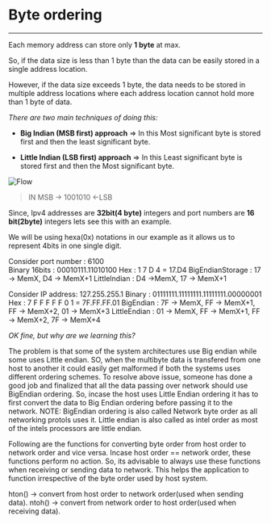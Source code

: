 # Byte ordering
---

Each memory address can store only **1 byte** at max.

So, if the data size is less than 1 byte than the data can be easily stored in a single address location.

However, if the data size exceeds 1 byte, the data needs to be stored in multiple address locations where each address location cannot hold more than 1 byte of data.

*There are two main techniques of doing this:*
 
- **Big Indian (MSB first) approach** => In this Most significant byte is stored first and then the least significant byte.

- **Little Indian (LSB first) approach** => In this Least significant byte is stored first and then the Most significant byte.

![Flow](https://en.wikipedia.org/wiki/File:Little-Endian.svg)

> IN MSB -> 1001010 <-LSB

Since, Ipv4 addresses are **32bit(4 byte)** integers and port numbers are **16 bit(2byte)** integers lets see this with an example.

We will be using hexa(0x) notations in our example as it allows us to represent 4bits in one single digit.

Consider port number : 6100  
Binary  16bits       : 00010111.11010100
Hex                  :  1   7     D   4   = 17.D4
BigEndianStorage     : 17 -> MemX, D4 -> MemX+1
LittleIndian         : D4 ->MemX, 17 -> MemX+1

Consider IP address: 127.255.255.1
Binary             : 01111111.11111111.11111111.00000001
Hex                :  7    F    F   F   F    F    0   1 = 7F.FF.FF.01
BigEndian          : 7F -> MemX, FF -> MemX+1, FF -> MemX+2, 01 -> MemX+3
LittleEndian       : 01 -> MemX, FF -> MemX+1, FF -> MemX+2, 7F -> MemX+4


*OK fine, but why are we learning this?*

The problem is that some of the system architectures use Big endian while some uses Little endian. SO, when the multibyte data is transfered from 
one host to another it could easily get malformed if both the systems uses different ordering schemes. 
To resolve above issue, someone has done a good job and finalized that all the data passing over network should use BigEndian ordering. So, incase the host uses Little Endian ordering
it has to first convert the data to Big Endian ordering before passing it to the network. 
NOTE: BigEndian ordering is also called Network byte order as all networking protols uses it. Little endian is also called as intel order as most of the intels processors are little endian.

Following are the functions for converting byte order from host order to network order and vice versa. Incase host order == network order, these functions perform no action.
So, its advisable to always use these functions when receiving or sending data to network. This helps the application to function irrespective of the byte order used by host system.

hton() -> convert from host order to network order(used when sending data).
ntoh() -> convert from network order to host order(used when receiving data).
